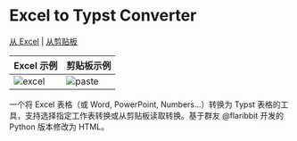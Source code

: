 # Excel to Typst Converter

[从 Excel](https://hongjr03.github.io/excel-to-typst/) | [从剪贴板](https://hongjr03.github.io/excel-to-typst/paste)

| Excel 示例                 | 剪贴板示例                 |
| -------------------------- | -------------------------- |
| ![excel](assets/excel.gif) | ![paste](assets/paste.gif) |

一个将 Excel 表格（或 Word, PowerPoint, Numbers...）转换为 Typst 表格的工具，支持选择指定工作表转换或从剪贴板读取转换。基于群友 @flaribbit 开发的 Python 版本修改为 HTML。
